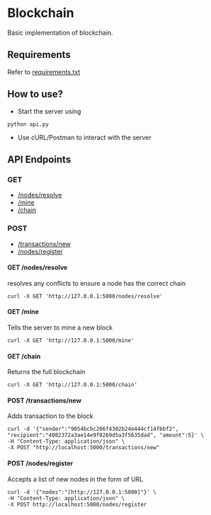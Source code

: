 # Blockchain

Basic implementation of blockchain.

## Requirements

Refer to [requirements.txt](https://github.com/h-sinha/Blockchain/blob/master/requirements.txt)

## How to use?
* Start the server using 
```
python api.py
```
* Use cURL/Postman to interact with the server

## API Endpoints
### GET
* [/nodes/resolve](#get-nodesresolve)
* [/mine](#get-mine)
* [/chain](#get-chain)
### POST
* [/transactions/new](#post-transactionsnew)
* [/nodes/register](#post-nodesregister)


#### GET /nodes/resolve 
resolves any conflicts to ensure a node has the correct chain
```
curl -X GET 'http://127.0.0.1:5000/nodes/resolve'
```
#### GET /mine
Tells the server to mine a new block
```
curl -X GET 'http://127.0.0.1:5000/mine'      
```
#### GET /chain 
Returns the full blockchain
```
curl -X GET 'http://127.0.0.1:5000/chain'      
```
#### POST /transactions/new
Adds transaction to the block
```
curl -d '{"sender":"9054bcbc206f4302b24e444cf14fbbf2", "recipient":"4082372a3ae14e9f8269d5a3f5635dad", "amount":5}' \
-H "Content-Type: application/json" \
-X POST "http://localhost:5000/transactions/new" 
```
#### POST /nodes/register
Accepts a list of new nodes in the form of URL
```
curl -d '{"nodes":"[http://127.0.0.1:5000]"}' \
-H "Content-Type: application/json" \
-X POST http://localhost:5000/nodes/register
```
